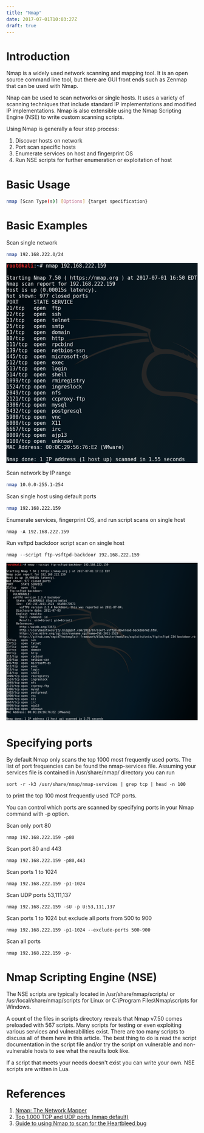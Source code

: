 ```yaml
---
title: "Nmap"
date: 2017-07-01T10:03:27Z
draft: true
---
```


# Introduction
Nmap is a widely used network scanning and mapping tool. It is an open source command line tool, but there are GUI front ends such as Zenmap that can be used with Nmap.

Nnap can be used to scan networks or single hosts. It uses a variety of scanning techniques that include standard IP implementations and modified IP implementations. Nmap is also extensible using the Nmap Scripting Engine (NSE) to write custom scanning scripts. 

Using Nmap is generally a four step process:

1. Discover hosts on network
2. Port scan specific hosts
3. Enumerate services on host and fingerprint OS
5. Run NSE scripts for further enumeration or exploitation of host

# Basic Usage
```bash
nmap [Scan Type(s)] [Options] {target specification}
```

# Basic Examples
Scan single network
```bash
nmap 192.168.222.0/24
```
![Nmap default scan](/attack/nmap_default.png)

Scan network by IP range
```bash
nmap 10.0.0-255.1-254
```

Scan single host using default ports
```bash
nmap 192.168.222.159
```

Enumerate services, fingerprint OS, and run script scans on single host
```
nmap -A 192.168.222.159
```

Run vsftpd backdoor script scan on single host
```
nmap --script ftp-vsftpd-backdoor 192.168.222.159
```
![Nmap vsftpd script scan](/attack/nmap_vsftpd_script.png)

# Specifying ports
By default Nmap only scans the top 1000 most frequently used ports. The list of port frequencies can be found the nmap-services file. Assuming your services file is contained in /usr/share/nmap/ directory you can run
```
sort -r -k3 /usr/share/nmap/nmap-services | grep tcp | head -n 100
```
to print the top 100 most frequently used TCP ports.

You can control which ports are scanned by specifying ports in your Nmap command with -p option.

Scan only port 80
```
nmap 192.168.222.159 -p80
```

Scan port 80 and 443
```
nmap 192.168.222.159 -p80,443
```

Scan ports 1 to 1024
```
nmap 192.168.222.159 -p1-1024
```

Scan UDP ports 53,111,137
```
nmap 192.168.222.159 -sU -p U:53,111,137
```

Scan ports 1 to 1024 but exclude all ports from 500 to 900
```
nmap 192.168.222.159 -p1-1024 --exclude-ports 500-900 
```

Scan all ports
```
nmap 192.168.222.159 -p-
```


# Nmap Scripting Engine (NSE)
The NSE scripts are typically located in /usr/share/nmap/scripts/ or /usr/local/share/nmap/scripts for Linux or C:\Program Files\Nmap\scripts for Windows.

A count of the files in scripts directory reveals that Nmap v7.50 comes preloaded with 567 scripts. Many scripts for testing or even exploiting various services and vulnerabilities exist. There are too many scripts to discuss all of them here in this article. The best thing to do is read the script documentation in the script file and/or try the script on vulnerable and non-vulnerable hosts to see what the results look like.

If a script that meets your needs doesn't exist you can write your own. NSE scripts are written in Lua.


# References
1. [Nmap: The Network Mapper](https://nmap.org/)
2. [Top 1,000 TCP and UDP ports (nmap default)](http://www.nullsec.us/top-1-000-tcp-and-udp-ports-nmap-default/)
3. [Guide to using Nmap to scan for the Heartbleed bug](https://gist.github.com/bonsaiviking/10402038)
